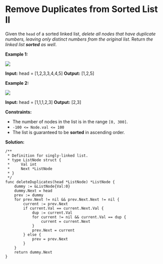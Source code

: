 # Remove Duplicates from Sorted List II

Given the  `head`  of a sorted linked list,  _delete all nodes that have duplicate numbers, leaving only distinct numbers from the original list_. Return  _the linked list  **sorted**  as well_.

**Example 1:**

![](https://assets.leetcode.com/uploads/2021/01/04/linkedlist1.jpg)

**Input:** head = [1,2,3,3,4,4,5]
**Output:** [1,2,5]

**Example 2:**

![](https://assets.leetcode.com/uploads/2021/01/04/linkedlist2.jpg)

**Input:** head = [1,1,1,2,3]
**Output:** [2,3]

**Constraints:**

-   The number of nodes in the list is in the range  `[0, 300]`.
-   `-100 <= Node.val <= 100`
-   The list is guaranteed to be  **sorted**  in ascending order.

**Solution:**
```
/**
 * Definition for singly-linked list.
 * type ListNode struct {
 *     Val int
 *     Next *ListNode
 * }
 */
func deleteDuplicates(head *ListNode) *ListNode {
    dummy := &ListNode{Val:0}
    dummy.Next = head
    prev := dummy
    for prev.Next != nil && prev.Next.Next != nil {
        current := prev.Next
        if current.Val == current.Next.Val {
            dup := current.Val
            for current != nil && current.Val == dup {
                current = current.Next
            }
            prev.Next = current
        } else {
            prev = prev.Next   
        }
    }
    return dummy.Next
}
```